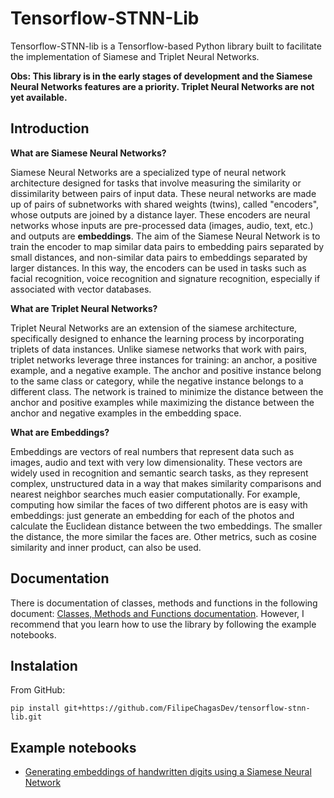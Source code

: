 # Tensorflow-STNN-Lib

Tensorflow-STNN-lib is a Tensorflow-based Python library built to facilitate the implementation of Siamese and Triplet Neural Networks.

**Obs: This library is in the early stages of development and the Siamese Neural Networks features are a priority. Triplet Neural Networks are not yet available.**

## Introduction

**What are Siamese Neural Networks?**

Siamese Neural Networks are a specialized type of neural network architecture designed for tasks that involve measuring the similarity or dissimilarity between pairs of input data. These neural networks are made up of pairs of subnetworks with shared weights (twins), called "encoders", whose outputs are joined by a distance layer. These encoders are neural networks whose inputs are pre-processed data (images, audio, text, etc.) and outputs are **embeddings**.  The aim of the Siamese Neural Network is to train the encoder to map similar data pairs to embedding pairs separated by small distances, and non-similar data pairs to embeddings separated by larger distances. In this way, the encoders can be used in tasks such as facial recognition, voice recognition and signature recognition, especially if associated with vector databases.

**What are Triplet Neural Networks?**

Triplet Neural Networks are an extension of the siamese architecture, specifically designed to enhance the learning process by incorporating triplets of data instances. Unlike siamese networks that work with pairs, triplet networks leverage three instances for training: an anchor, a positive example, and a negative example. The anchor and positive instance belong to the same class or category, while the negative instance belongs to a different class. The network is trained to minimize the distance between the anchor and positive examples while maximizing the distance between the anchor and negative examples in the embedding space. 

**What are Embeddings?** 

Embeddings are vectors of real numbers that represent data such as images, audio and text with very low dimensionality. These vectors are widely used in recognition and semantic search tasks, as they represent complex, unstructured data in a way that makes similarity comparisons and nearest neighbor searches much easier computationally. For example, computing how similar the faces of two different photos are is easy with embeddings: just generate an embedding for each of the photos and calculate the Euclidean distance between the two embeddings. The smaller the distance, the more similar the faces are. Other metrics, such as cosine similarity and inner product, can also be used.

## Documentation

There is documentation of classes, methods and functions in the following document: [Classes, Methods and Functions documentation](sphinx-docs/_build/markdown/index.md). However, I recommend that you learn how to use the library by following the example notebooks.


## Instalation

From GitHub:
```
pip install git+https://github.com/FilipeChagasDev/tensorflow-stnn-lib.git
```

## Example notebooks

* [Generating embeddings of handwritten digits using a Siamese Neural Network](examples/mnist_digits_siamese_net.ipynb)

